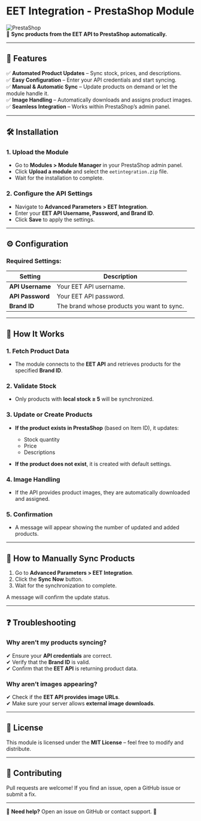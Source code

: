 # **EET Integration - PrestaShop Module**  

![PrestaShop](https://img.shields.io/badge/PrestaShop-8.x-blue.svg)  
🔄 **Sync products from the EET API to PrestaShop automatically.**  

---

## **📌 Features**  

✅ **Automated Product Updates** – Sync stock, prices, and descriptions.  
✅ **Easy Configuration** – Enter your API credentials and start syncing.  
✅ **Manual & Automatic Sync** – Update products on demand or let the module handle it.  
✅ **Image Handling** – Automatically downloads and assigns product images.  
✅ **Seamless Integration** – Works within PrestaShop’s admin panel.  

---

## **🛠 Installation**  

### **1. Upload the Module**
- Go to **Modules > Module Manager** in your PrestaShop admin panel.  
- Click **Upload a module** and select the `eetintegration.zip` file.  
- Wait for the installation to complete.  

### **2. Configure the API Settings**
- Navigate to **Advanced Parameters > EET Integration**.  
- Enter your **EET API Username, Password, and Brand ID**.  
- Click **Save** to apply the settings.  

---

## **⚙️ Configuration**  

### **Required Settings:**
| Setting            | Description                                         |
|--------------------|-----------------------------------------------------|
| **API Username**   | Your EET API username.                             |
| **API Password**   | Your EET API password.                             |
| **Brand ID**       | The brand whose products you want to sync.         |

---

## **🔄 How It Works**  

### **1. Fetch Product Data**
- The module connects to the **EET API** and retrieves products for the specified **Brand ID**.  

### **2. Validate Stock**
- Only products with **local stock ≥ 5** will be synchronized.  

### **3. Update or Create Products**
- **If the product exists in PrestaShop** (based on Item ID), it updates:  
  - Stock quantity  
  - Price  
  - Descriptions  

- **If the product does not exist**, it is created with default settings.  

### **4. Image Handling**
- If the API provides product images, they are automatically downloaded and assigned.  

### **5. Confirmation**
- A message will appear showing the number of updated and added products.  

---

## **📌 How to Manually Sync Products**  

1. Go to **Advanced Parameters > EET Integration**.  
2. Click the **Sync Now** button.  
3. Wait for the synchronization to complete.  

A message will confirm the update status.  

---

## **❓ Troubleshooting**  

### **Why aren’t my products syncing?**  
✔ Ensure your **API credentials** are correct.  
✔ Verify that the **Brand ID** is valid.  
✔ Confirm that the **EET API** is returning product data.  

### **Why aren’t images appearing?**  
✔ Check if the **EET API provides image URLs**.  
✔ Make sure your server allows **external image downloads**.  

---

## **📜 License**  
This module is licensed under the **MIT License** – feel free to modify and distribute.  

---

## **🤝 Contributing**  
Pull requests are welcome! If you find an issue, open a GitHub issue or submit a fix.  

---

📧 **Need help?** Open an issue on GitHub or contact support. 🚀  
